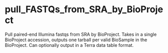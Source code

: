 # pull_FASTQs_from_SRA_by_BioProject

Pull paired-end Illumina fastqs from SRA by BioProject. Takes in a single BioProject accession, outputs one tarball per valid BioSample in the BioProject. Can optionally output in a Terra data table format.